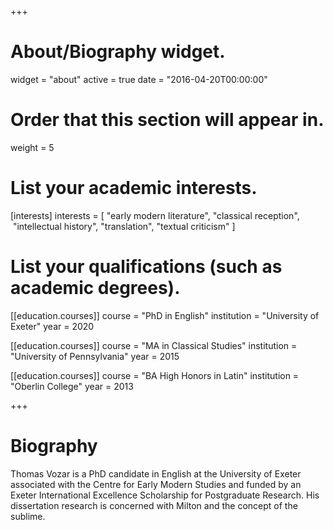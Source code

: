 +++
# About/Biography widget.
widget = "about"
active = true
date = "2016-04-20T00:00:00"

# Order that this section will appear in.
weight = 5

# List your academic interests.
[interests]
  interests = [
    "early modern literature",
    "classical reception",
    "intellectual history",
    "translation",
    "textual criticism"
  ]

# List your qualifications (such as academic degrees).
[[education.courses]]
  course = "PhD in English"
  institution = "University of Exeter"
  year = 2020

[[education.courses]]
  course = "MA in Classical Studies"
  institution = "University of Pennsylvania"
  year = 2015

[[education.courses]]
  course = "BA High Honors in Latin"
  institution = "Oberlin College"
  year = 2013
 
+++

# Biography

Thomas Vozar is a PhD candidate in English at the University of Exeter associated with the Centre for Early Modern Studies and funded by an Exeter International Excellence Scholarship for Postgraduate Research. His dissertation research is concerned with Milton and the concept of the sublime. 
